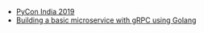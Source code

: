- [PyCon India 2019](https://toransahu.github.io/blogs/pycon/india/2019/)
- [Building a basic microservice with gRPC using Golang](https://toransahu.github.io/blogs/grpc-eg-go/)
